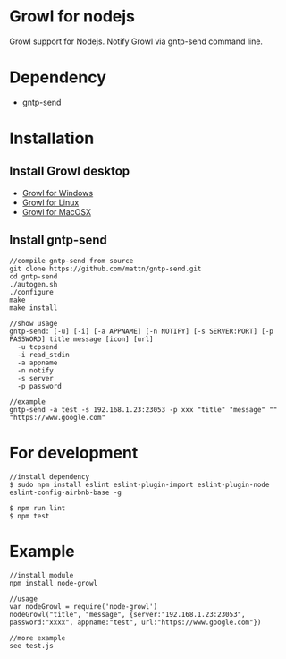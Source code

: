 Growl for nodejs
============================

Growl support for Nodejs. Notify Growl via gntp-send command line.

# Dependency

- gntp-send


# Installation

## Install Growl desktop

- [Growl for Windows](http://www.growlforwindows.com/gfw)
- [Growl for Linux](https://github.com/mattn/growl-for-linux)
- [Growl for MacOSX](http://growl.info)

## Install gntp-send

```
//compile gntp-send from source
git clone https://github.com/mattn/gntp-send.git
cd gntp-send
./autogen.sh
./configure
make
make install

//show usage
gntp-send: [-u] [-i] [-a APPNAME] [-n NOTIFY] [-s SERVER:PORT] [-p PASSWORD] title message [icon] [url]
  -u tcpsend
  -i read_stdin
  -a appname
  -n notify
  -s server
  -p password
  
//example
gntp-send -a test -s 192.168.1.23:23053 -p xxx "title" "message" "" "https://www.google.com"
```

# For development

```
//install dependency
$ sudo npm install eslint eslint-plugin-import eslint-plugin-node eslint-config-airbnb-base -g

$ npm run lint
$ npm test
```

# Example

```
//install module
npm install node-growl

//usage
var nodeGrowl = require('node-growl')
nodeGrowl("title", "message", {server:"192.168.1.23:23053", password:"xxxx", appname:"test", url:"https://www.google.com"})

//more example
see test.js
```
